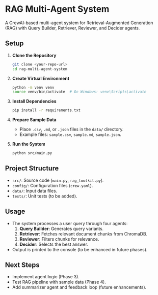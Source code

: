 # RAG Multi-Agent System

A CrewAI-based multi-agent system for Retrieval-Augmented Generation (RAG) with Query Builder, Retriever, Reviewer, and Decider agents.

## Setup

1. **Clone the Repository**

   ```bash
   git clone <your-repo-url>
   cd rag-multi-agent-system
   ```

2. **Create Virtual Environment**

   ```bash
   python -m venv venv
   source venv/bin/activate  # On Windows: venv\Scripts\activate
   ```

3. **Install Dependencies**

   ```bash
   pip install -r requirements.txt
   ```

4. **Prepare Sample Data**

   - Place `.csv`, `.md`, or `.json` files in the `data/` directory.
   - Example files: `sample.csv`, `sample.md`, `sample.json`.

5. **Run the System**

   ```bash
   python src/main.py
   ```

## Project Structure

- `src/`: Source code (`main.py`, `rag_toolkit.py`).
- `config/`: Configuration files (`crew.yaml`).
- `data/`: Input data files.
- `tests/`: Unit tests (to be added).

## Usage

- The system processes a user query through four agents:
  1. **Query Builder**: Generates query variants.
  2. **Retriever**: Fetches relevant document chunks from ChromaDB.
  3. **Reviewer**: Filters chunks for relevance.
  4. **Decider**: Selects the best answer.
- Output is printed to the console (to be enhanced in future phases).

## Next Steps

- Implement agent logic (Phase 3).
- Test RAG pipeline with sample data (Phase 4).
- Add summarizer agent and feedback loop (future enhancements).